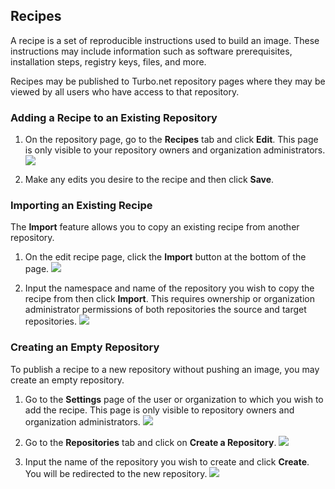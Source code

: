 ## Recipes

A recipe is a set of reproducible instructions used to build an image. These instructions may include information such as software prerequisites, installation steps, registry keys, files, and more.

Recipes may be published to Turbo.net repository pages where they may be viewed by all users who have access to that repository.

### Adding a Recipe to an Existing Repository

1. On the repository page, go to the **Recipes** tab and click **Edit**. This page is only visible to your repository owners and organization administrators.
![](/docs/hub/recipes/recipes-4.png)

2. Make any edits you desire to the recipe and then click **Save**.

### Importing an Existing Recipe

The **Import** feature allows you to copy an existing recipe from another repository.

1. On the edit recipe page, click the **Import** button at the bottom of the page.
![](/docs/hub/recipes/recipes-5.png)

2. Input the namespace and name of the repository you wish to copy the recipe from then click **Import**. This requires ownership or organization administrator permissions of both repositories the source and target repositories.
![](/docs/hub/recipes/recipes-6.png)

### Creating an Empty Repository

To publish a recipe to a new repository without pushing an image, you may create an empty repository.

1. Go to the **Settings** page of the user or organization to which you wish to add the recipe. This page is only visible to repository owners and organization administrators.
![](/docs/hub/recipes/recipes-1.png)


2. Go to the **Repositories** tab and click on **Create a Repository**.
![](/docs/hub/recipes/recipes-2.png)

3. Input the name of the repository you wish to create and click **Create**. You will be redirected to the new repository.
![](/docs/hub/recipes/recipes-3.png)